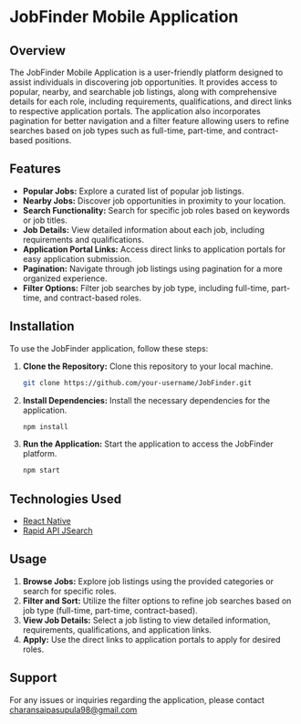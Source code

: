 # JobFinder Mobile Application

## Overview

The JobFinder Mobile Application is a user-friendly platform designed to assist individuals in discovering job opportunities. It provides access to popular, nearby, and searchable job listings, along with comprehensive details for each role, including requirements, qualifications, and direct links to respective application portals. The application also incorporates pagination for better navigation and a filter feature allowing users to refine searches based on job types such as full-time, part-time, and contract-based positions.

## Features

- **Popular Jobs:** Explore a curated list of popular job listings.
- **Nearby Jobs:** Discover job opportunities in proximity to your location.
- **Search Functionality:** Search for specific job roles based on keywords or job titles.
- **Job Details:** View detailed information about each job, including requirements and qualifications.
- **Application Portal Links:** Access direct links to application portals for easy application submission.
- **Pagination:** Navigate through job listings using pagination for a more organized experience.
- **Filter Options:** Filter job searches by job type, including full-time, part-time, and contract-based roles.

## Installation

To use the JobFinder application, follow these steps:

1. **Clone the Repository:** Clone this repository to your local machine.
    ```bash
    git clone https://github.com/your-username/JobFinder.git
    ```

2. **Install Dependencies:** Install the necessary dependencies for the application.
    ```bash
    npm install
    ```

3. **Run the Application:** Start the application to access the JobFinder platform.
    ```bash
    npm start
    ```

## Technologies Used

- [React Native](https://reactnative.dev/)
- [Rapid API JSearch](https://rapidapi.com/letscrape-6bRBa3QguO5/api/jsearch/details)

## Usage

1. **Browse Jobs:** Explore job listings using the provided categories or search for specific roles.
2. **Filter and Sort:** Utilize the filter options to refine job searches based on job type (full-time, part-time, contract-based).
3. **View Job Details:** Select a job listing to view detailed information, requirements, qualifications, and application links.
4. **Apply:** Use the direct links to application portals to apply for desired roles.


## Support

For any issues or inquiries regarding the application, please contact charansaipasupula98@gmail.com
